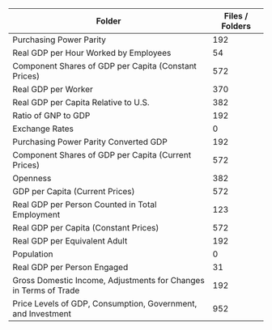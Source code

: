 | Folder                                                           |   Files / Folders |
|------------------------------------------------------------------|-------------------|
| Purchasing Power Parity                                          |               192 |
| Real GDP per Hour Worked by Employees                            |                54 |
| Component Shares of GDP per Capita (Constant Prices)             |               572 |
| Real GDP per Worker                                              |               370 |
| Real GDP per Capita Relative to U.S.                             |               382 |
| Ratio of GNP to GDP                                              |               192 |
| Exchange Rates                                                   |                 0 |
| Purchasing Power Parity Converted GDP                            |               192 |
| Component Shares of GDP per Capita (Current Prices)              |               572 |
| Openness                                                         |               382 |
| GDP per Capita (Current Prices)                                  |               572 |
| Real GDP per Person Counted in Total Employment                  |               123 |
| Real GDP per Capita (Constant Prices)                            |               572 |
| Real GDP per Equivalent Adult                                    |               192 |
| Population                                                       |                 0 |
| Real GDP per Person Engaged                                      |                31 |
| Gross Domestic Income, Adjustments for Changes in Terms of Trade |               192 |
| Price Levels of GDP, Consumption, Government, and Investment     |               952 |